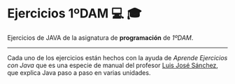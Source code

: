 # Ejercicios 1ºDAM :computer: :mortar_board:

Ejercicios de JAVA de la asignatura de **programación** de *1ºDAM*.

-------------------------------------------------------------

Cada uno de los ejercicios están hechos con la ayuda de *Aprende Ejercicios con Java* que es una especie de manual del profesor  [Luis José Sánchez](https://github.com/LuisJoseSanchez), que explica Java paso a paso en varias unidades.
